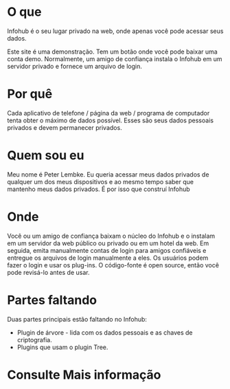 # O que

Infohub é o seu lugar privado na web, onde apenas você pode acessar seus dados.

Este site é uma demonstração. Tem um botão onde você pode baixar uma conta demo. Normalmente, um amigo de confiança
instala o Infohub em um servidor privado e fornece um arquivo de login.

# Por quê

Cada aplicativo de telefone / página da web / programa de computador tenta obter o máximo de dados possível. Esses são
seus dados pessoais privados e devem permanecer privados.

# Quem sou eu

Meu nome é Peter Lembke. Eu queria acessar meus dados privados de qualquer um dos meus dispositivos e ao mesmo tempo
saber que mantenho meus dados privados. É por isso que construí Infohub

# Onde

Você ou um amigo de confiança baixam o núcleo do Infohub e o instalam em um servidor da web público ou privado ou em um
hotel da web. Em seguida, emita manualmente contas de login para amigos confiáveis e entregue os arquivos de login
manualmente a eles. Os usuários podem fazer o login e usar os plug-ins. O código-fonte é open source, então você pode
revisá-lo antes de usar.

# Partes faltando

Duas partes principais estão faltando no Infohub:

* Plugin de árvore - lida com os dados pessoais e as chaves de criptografia.
* Plugins que usam o plugin Tree.

# Consulte Mais informação
